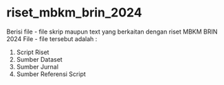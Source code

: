 # riset_mbkm_brin_2024
Berisi file - file skrip maupun text yang berkaitan dengan riset MBKM BRIN 2024
File - file tersebut adalah :
1. Script Riset
2. Sumber Dataset
3. Sumber Jurnal
4. Sumber Referensi Script
